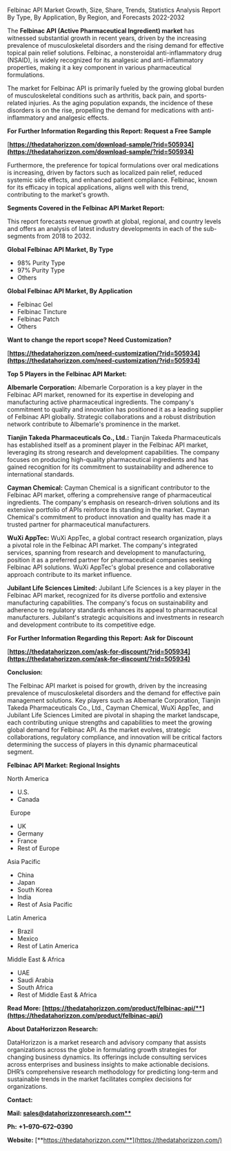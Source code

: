 ﻿Felbinac API  Market Growth, Size, Share, Trends, Statistics Analysis Report By Type, By Application, By Region, and Forecasts 2022-2032

The **Felbinac API (Active Pharmaceutical Ingredient) market** has witnessed substantial growth in recent years, driven by the increasing prevalence of musculoskeletal disorders and the rising demand for effective topical pain relief solutions. Felbinac, a nonsteroidal anti-inflammatory drug (NSAID), is widely recognized for its analgesic and anti-inflammatory properties, making it a key component in various pharmaceutical formulations. 

The market for Felbinac API is primarily fueled by the growing global burden of musculoskeletal conditions such as arthritis, back pain, and sports-related injuries. As the aging population expands, the incidence of these disorders is on the rise, propelling the demand for medications with anti-inflammatory and analgesic effects.

**For Further Information Regarding this Report: Request a Free Sample**	

[**https://thedatahorizzon.com/download-sample/?rid=505934](https://thedatahorizzon.com/download-sample/?rid=505934)** 

Furthermore, the preference for topical formulations over oral medications is increasing, driven by factors such as localized pain relief, reduced systemic side effects, and enhanced patient compliance. Felbinac, known for its efficacy in topical applications, aligns well with this trend, contributing to the market's growth.

**Segments Covered in the Felbinac API Market Report:** 

This report forecasts revenue growth at global, regional, and country levels and offers an analysis of latest industry developments in each of the sub-segments from 2018 to 2032.

**Global Felbinac API Market, By Type**

- 98% Purity Type
- 97% Purity Type
- Others

**Global Felbinac API Market, By Application**

- Felbinac Gel
- Felbinac Tincture
- Felbinac Patch
- Others

**Want to change the report scope? Need Customization?**

[**https://thedatahorizzon.com/need-customization/?rid=505934](https://thedatahorizzon.com/need-customization/?rid=505934)** 

**Top 5 Players in the Felbinac API Market:**

**Albemarle Corporation:** Albemarle Corporation is a key player in the Felbinac API market, renowned for its expertise in developing and manufacturing active pharmaceutical ingredients. The company's commitment to quality and innovation has positioned it as a leading supplier of Felbinac API globally. Strategic collaborations and a robust distribution network contribute to Albemarle's prominence in the market.

**Tianjin Takeda Pharmaceuticals Co., Ltd.:** Tianjin Takeda Pharmaceuticals has established itself as a prominent player in the Felbinac API market, leveraging its strong research and development capabilities. The company focuses on producing high-quality pharmaceutical ingredients and has gained recognition for its commitment to sustainability and adherence to international standards.

**Cayman Chemical:** Cayman Chemical is a significant contributor to the Felbinac API market, offering a comprehensive range of pharmaceutical ingredients. The company's emphasis on research-driven solutions and its extensive portfolio of APIs reinforce its standing in the market. Cayman Chemical's commitment to product innovation and quality has made it a trusted partner for pharmaceutical manufacturers.

**WuXi AppTec:** WuXi AppTec, a global contract research organization, plays a pivotal role in the Felbinac API market. The company's integrated services, spanning from research and development to manufacturing, position it as a preferred partner for pharmaceutical companies seeking Felbinac API solutions. WuXi AppTec's global presence and collaborative approach contribute to its market influence.

**Jubilant Life Sciences Limited:** Jubilant Life Sciences is a key player in the Felbinac API market, recognized for its diverse portfolio and extensive manufacturing capabilities. The company's focus on sustainability and adherence to regulatory standards enhances its appeal to pharmaceutical manufacturers. Jubilant's strategic acquisitions and investments in research and development contribute to its competitive edge. 

**For Further Information Regarding this Report: Ask for Discount**	

[**https://thedatahorizzon.com/ask-for-discount/?rid=505934](https://thedatahorizzon.com/ask-for-discount/?rid=505934)** 

**Conclusion:**

The Felbinac API market is poised for growth, driven by the increasing prevalence of musculoskeletal disorders and the demand for effective pain management solutions. Key players such as Albemarle Corporation, Tianjin Takeda Pharmaceuticals Co., Ltd., Cayman Chemical, WuXi AppTec, and Jubilant Life Sciences Limited are pivotal in shaping the market landscape, each contributing unique strengths and capabilities to meet the growing global demand for Felbinac API. As the market evolves, strategic collaborations, regulatory compliance, and innovation will be critical factors determining the success of players in this dynamic pharmaceutical segment.

**Felbinac API Market: Regional Insights**

North America

- U.S.
- Canada

` `Europe

- UK
- Germany
- France
- Rest of Europe

Asia Pacific

- China
- Japan
- South Korea
- India
- Rest of Asia Pacific

Latin America

- Brazil
- Mexico
- Rest of Latin America

Middle East & Africa

- UAE
- Saudi Arabia
- South Africa
- Rest of Middle East & Africa

**Read More: [https://thedatahorizzon.com/product/felbinac-api/**](https://thedatahorizzon.com/product/felbinac-api/)** 

**About DataHorizzon Research:**

DataHorizzon is a market research and advisory company that assists organizations across the globe in formulating growth strategies for changing business dynamics. Its offerings include consulting services across enterprises and business insights to make actionable decisions. DHR’s comprehensive research methodology for predicting long-term and sustainable trends in the market facilitates complex decisions for organizations.

**Contact:**

**Mail: [sales@datahorizzonresearch.com**](mailto:sales@datahorizzonresearch.com)**

**Ph:** **+1–970–672–0390**

**Website:** [**https://thedatahorizzon.com/**](https://thedatahorizzon.com/)


